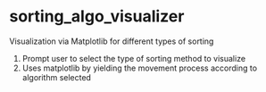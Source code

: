 # sorting_algo_visualizer
Visualization via Matplotlib for different types of sorting

1. Prompt user to select the type of sorting method to visualize
2. Uses matplotlib by yielding the movement process according to algorithm selected

